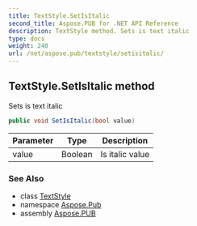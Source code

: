 ```yaml
---
title: TextStyle.SetIsItalic
second_title: Aspose.PUB for .NET API Reference
description: TextStyle method. Sets is text italic
type: docs
weight: 240
url: /net/aspose.pub/textstyle/setisitalic/
---
```

## TextStyle.SetIsItalic method

Sets is text italic

```csharp
public void SetIsItalic(bool value)
```

| Parameter | Type | Description |
| --- | --- | --- |
| value | Boolean | Is italic value |

### See Also

* class [TextStyle](../)
* namespace [Aspose.Pub](../../textstyle/)
* assembly [Aspose.PUB](../../../)


